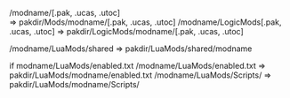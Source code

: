 /modname/[.pak, .ucas, .utoc]           
    =>  pakdir/Mods/modname/[.pak, .ucas, .utoc]
/modname/LogicMods[.pak, .ucas, .utoc]
    => pakdir/LogicMods/modname/[.pak, .ucas, .utoc]

/modname/LuaMods/shared
    => pakdir/LuaMods/shared/modname

if modname/LuaMods/enabled.txt
    /modname/LuaMods/enabled.txt
        => pakdir/LuaMods/modname/enabled.txt
    /modname/LuaMods/Scripts/
        => pakdir/LuaMods/modname/Scripts/
